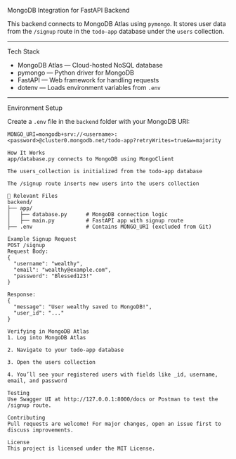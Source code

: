 MongoDB Integration for FastAPI Backend

This backend connects to MongoDB Atlas using `pymongo`. It stores user data from the `/signup` route in the `todo-app` database under the `users` collection.

---

Tech Stack

- MongoDB Atlas — Cloud-hosted NoSQL database
- pymongo — Python driver for MongoDB
- FastAPI — Web framework for handling requests
- dotenv — Loads environment variables from `.env`

---

Environment Setup

Create a `.env` file in the `backend` folder with your MongoDB URI:

```env
MONGO_URI=mongodb+srv://<username>:<password>@cluster0.mongodb.net/todo-app?retryWrites=true&w=majority

How It Works
app/database.py connects to MongoDB using MongoClient

The users_collection is initialized from the todo-app database

The /signup route inserts new users into the users collection

📁 Relevant Files
backend/
├── app/
│   ├── database.py      # MongoDB connection logic
│   ├── main.py          # FastAPI app with signup route
├── .env                 # Contains MONGO_URI (excluded from Git)

Example Signup Request
POST /signup
Request Body:
{
  "username": "wealthy",
  "email": "wealthy@example.com",
  "password": "Blessed123!"
}

Response:
{
  "message": "User wealthy saved to MongoDB!",
  "user_id": "..."
}

Verifying in MongoDB Atlas
1. Log into MongoDB Atlas

2. Navigate to your todo-app database

3. Open the users collection

4. You’ll see your registered users with fields like _id, username, email, and password

Testing
Use Swagger UI at http://127.0.0.1:8000/docs or Postman to test the /signup route.

Contributing
Pull requests are welcome! For major changes, open an issue first to discuss improvements.

License
This project is licensed under the MIT License.
